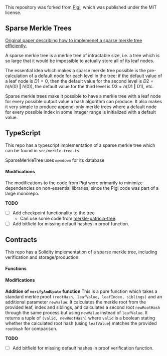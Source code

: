 This repository was forked from [Pigi](https://github.com/karlfloersch/pigi), which was published under the MIT license.

## Sparse Merkle Trees
[Original paper describing how to implemenet a sparse merkle tree efficiently.](https://eprint.iacr.org/2016/683.pdf)

A sparse merkle tree is a merkle tree of intractable size, i.e. a tree which is so large that it would be impossible to actually store all of its leaf nodes.

The essential idea which makes a sparse merkle tree possible is the pre-calculation of a default node for each level in the tree: if the default value of a leaf node is $D1 = 0$, then the default value for the second level is $D2 = h(h(0) \mathbin\Vert h(0))$, the default value for the third level is $D3 = h(D1 \mathbin\Vert D1)$, etc.

Sparse merkle trees make it possible to have a merkle tree with a leaf node for every possible output value a hash algorithm can produce. It also makes it very simple to produce append-only merkle trees where a default node for every possible index in some integer range is initialized with a default value.

## TypeScript
This repo has a typescript implementation of a sparse merkle tree which can be found in `src/merkle-tree.ts`.

SparseMerkleTree uses `memdown` for its database


#### Modifications
The modifications to the code from Pigi were primarily to minimize dependencies on non-essential libraries, since the Pigi code was part of a large monorepo.

**TODO**
- [ ] Add checkpoint functionality to the tree
    - Can use some code from [merkle-patricia-tree](https://github.com/ethereumjs/merkle-patricia-tree).
- [ ] Add bitfield for missing default hashes in proof function.

## Contracts
This repo has a Solidity implementation of a sparse merkle tree, including verification and storage/production.

#### Functions


#### Modifications
<!-- * Separation of the storage functionality from the verification of proofs. -->
**Addition of `verifyAndUpate` function**
This is a pure function which takes a standard merkle proof `(rootHash, leafValue, leafIndex, siblings)` and an additional parameter `newValue`. It calculates the merkle root from the provided leaf, index and siblings, and calculates a second root `newRootHash` through the same process but using `newValue` instead of `leafValue`. It returns a tuple of `(valid, newRootHash)` where `valid` is a boolean stating whether the calculated root hash (using `leafValue`) matches the provided `rootHash` for comparison.

**TODO**
- [ ] Add bitfield for missing default hashes in proof verification function.
